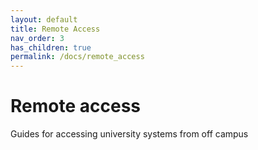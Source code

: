 ```yaml
---
layout: default
title: Remote Access
nav_order: 3
has_children: true
permalink: /docs/remote_access
---
```


# Remote access

Guides for accessing university systems from off campus
